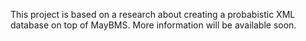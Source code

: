 This project is based on a research about creating a probabistic XML database on top of MayBMS. More information will be available soon.